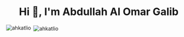 <h1 align="center">Hi 👋, I'm Abdullah Al Omar Galib</h1>

<p><img align="left" src="https://github-readme-stats.vercel.app/api/top-langs?username=ahkatlio&show_icons=true&locale=en&layout=compact" alt="ahkatlio" /></p>

<p>&nbsp;<img align="center" src="https://github-readme-stats.vercel.app/api?username=ahkatlio&show_icons=true&locale=en" alt="ahkatlio" /></p>
